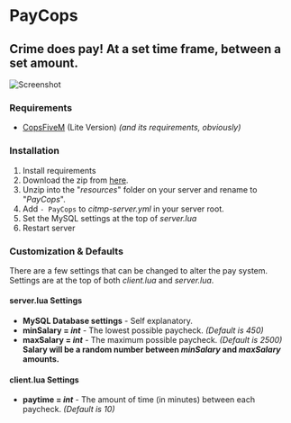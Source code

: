 # PayCops
## Crime **does** pay! At a set time frame, between a set amount.

![Screenshot](https://forum.fivem.net/uploads/default/original/2X/4/435cc8b77cf5802557a7c4d39c80a501b94662c2.png)

### Requirements
* [CopsFiveM](https://forum.fivem.net/t/release-cops-fivem-v1-0-1/17460/8) (Lite Version) _(and its requirements, obviously)_

### Installation
1. Install requirements
2. Download the zip from [here](https://github.com/fuzzymannerz/PayCops/archive/master.zip).
3. Unzip into the "_resources_" folder on your server and rename to "_PayCops_".
4. Add `- PayCops` to _citmp-server.yml_ in your server root.
5. Set the MySQL settings at the top of _server.lua_ 
6. Restart server

### Customization &amp; Defaults
There are a few settings that can be changed to alter the pay system.
Settings are at the top of both _client.lua_ and _server.lua_.

#### server.lua Settings
* **MySQL Database settings** - Self explanatory.
* **minSalary = _int_** - The lowest possible paycheck. _(Default is 450)_
* **maxSalary = _int_** - The maximum possible paycheck. _(Default is 2500)_
**Salary will be a random number between _minSalary_ and _maxSalary_ amounts.**

#### client.lua Settings
* **paytime = _int_** - The amount of time (in minutes) between each paycheck. _(Default is 10)_
